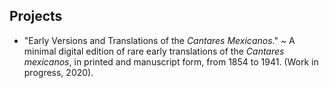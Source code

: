 ## Projects

- "Early Versions and Translations of the *Cantares Mexicanos*." ~  A minimal digital edition of rare early translations of the *Cantares mexicanos*, in printed and manuscript form, from 1854 to 1941. (Work in progress, 2020).
